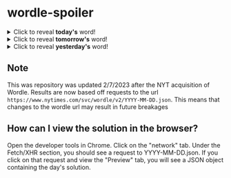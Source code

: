 # wordle-spoiler

<details>
  <summary>Click to reveal <b>today's</b> word!</summary>
  <br>
  <b> exalt </b>
</details>

<details>
  <summary>Click to reveal <b>tomorrow's</b> word!</summary>
  <br>
  <b> swish </b>
</details>

<details>
  <summary>Click to reveal <b>yesterday's</b> word!</summary>
  <br>
  <b> dingo </b>
</details>

## Note
This was repository was updated 2/7/2023 after the NYT acquisition of Wordle. Results are now based off requests to the url `https://www.nytimes.com/svc/wordle/v2/YYYY-MM-DD.json`. This means that changes to the wordle url may result in future breakages

## How can I view the solution in the browser?
Open the developer tools in Chrome. Click on the "network" tab. Under the Fetch/XHR section, you should see a request to YYYY-MM-DD.json. If you click on that request and view the "Preview" tab, you will see a JSON object containing the day's solution.